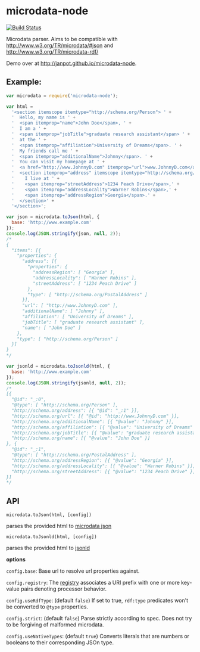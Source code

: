 microdata-node
==============

[![Build Status](https://travis-ci.org/Janpot/microdata-node.svg)](https://travis-ci.org/Janpot/microdata-node)

Microdata parser. Aims to be compatible with http://www.w3.org/TR/microdata/#json and http://www.w3.org/TR/microdata-rdf/

Demo over at http://janpot.github.io/microdata-node.

## Example:

```js
var microdata = require('microdata-node');

var html =
  '<section itemscope itemtype="http://schema.org/Person"> ' +
  '  Hello, my name is ' +
  '  <span itemprop="name">John Doe</span>, ' +
  '  I am a ' +
  '  <span itemprop="jobTitle">graduate research assistant</span> ' +
  '  at the ' +
  '  <span itemprop="affiliation">University of Dreams</span>. ' +
  '  My friends call me ' +
  '  <span itemprop="additionalName">Johnny</span>. ' +
  '  You can visit my homepage at ' +
  '  <a href="http://www.JohnnyD.com" itemprop="url">www.JohnnyD.com</a>. ' +
  '  <section itemprop="address" itemscope itemtype="http://schema.org/PostalAddress">' +
  '    I live at ' +
  '    <span itemprop="streetAddress">1234 Peach Drive</span>,' +
  '    <span itemprop="addressLocality">Warner Robins</span>,' +
  '    <span itemprop="addressRegion">Georgia</span>.' +
  '  </section>' +
  '</section>';

var json = microdata.toJson(html, {
  base: 'http://www.example.com'
});
console.log(JSON.stringify(json, null, 2));
/*
{
  "items": [{
    "properties": {
      "address": [{
        "properties": {
          "addressRegion": [ "Georgia" ],
          "addressLocality": [ "Warner Robins" ],
          "streetAddress": [ "1234 Peach Drive" ]
        },
        "type": [ "http://schema.org/PostalAddress" ]
      }],
      "url": [ "http://www.JohnnyD.com" ],
      "additionalName": [ "Johnny" ],
      "affiliation": [ "University of Dreams" ],
      "jobTitle": [ "graduate research assistant" ],
      "name": [ "John Doe" ]
    },
    "type": [ "http://schema.org/Person" ]
  }]
}
*/

var jsonld = microdata.toJsonld(html, {
  base: 'http://www.example.com'
});
console.log(JSON.stringify(jsonld, null, 2));
/*
[{
  "@id": "_:0",
  "@type": [ "http://schema.org/Person" ],
  "http://schema.org/address": [{ "@id": "_:1" }],
  "http://schema.org/url": [{ "@id": "http://www.JohnnyD.com" }],
  "http://schema.org/additionalName": [{ "@value": "Johnny" }],
  "http://schema.org/affiliation": [{ "@value": "University of Dreams" }],
  "http://schema.org/jobTitle": [{ "@value": "graduate research assistant" }],
  "http://schema.org/name": [{ "@value": "John Doe" }]
}, {
  "@id": "_:1",
  "@type": [ "http://schema.org/PostalAddress" ],
  "http://schema.org/addressRegion": [{ "@value": "Georgia" }],
  "http://schema.org/addressLocality": [{ "@value": "Warner Robins" }],
  "http://schema.org/streetAddress": [{ "@value": "1234 Peach Drive" }]
}]
*/
```

## API

    microdata.toJson(html, [config])

parses the provided html to [microdata json](http://www.w3.org/TR/microdata/#json)

    microdata.toJsonld(html, [config])

parses the provided html to [jsonld](http://json-ld.org/)


**options**

`config.base`: Base url to resolve url properties against.

`config.registry`: The [registry](http://www.w3.org/TR/microdata-rdf/#dfn-registry) associates a URI prefix with one or more key-value pairs denoting processor behavior.

`config.useRdfType`: (default `false`) If set to true, `rdf:type` predicates won't be converted to `@type` properties.

`config.strict`: (default `false`) Parse strictly according to spec. Does not try to be forgiving of malformed microdata.

`config.useNativeTypes`: (default `true`) Converts literals that are numbers or booleans to their corresponding JSOn type.

